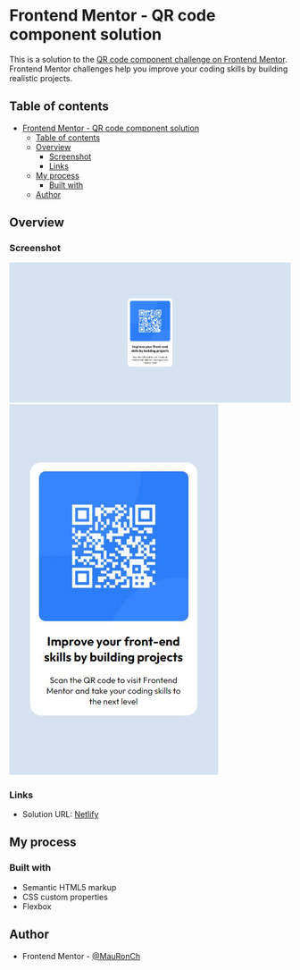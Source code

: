# Frontend Mentor - QR code component solution

This is a solution to the [QR code component challenge on Frontend Mentor](https://www.frontendmentor.io/challenges/qr-code-component-iux_sIO_H). Frontend Mentor challenges help you improve your coding skills by building realistic projects. 

## Table of contents

- [Frontend Mentor - QR code component solution](#frontend-mentor---qr-code-component-solution)
  - [Table of contents](#table-of-contents)
  - [Overview](#overview)
    - [Screenshot](#screenshot)
    - [Links](#links)
  - [My process](#my-process)
    - [Built with](#built-with)
  - [Author](#author)

## Overview

### Screenshot

![Desktop ver.](./images/screenshot.jpg)
![Mobile ver.](./images/screenshot2.jpg)

### Links

- Solution URL: [Netlify](https://qr-mrc.netlify.app)

## My process

### Built with

- Semantic HTML5 markup
- CSS custom properties
- Flexbox

## Author

- Frontend Mentor - [@MauRonCh](https://www.frontendmentor.io/profile/MauRonCh)

